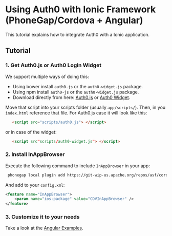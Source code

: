 # Using Auth0 with Ionic Framework (PhoneGap/Cordova + Angular)

This tutorial explains how to integrate Auth0 with a Ionic application. 

## Tutorial

### 1. Get Auth0.js or Auth0 Login Widget

We support multiple ways of doing this:

 * Using bower install `auth0.js` or the `auth0-widget.js` package.
 * Using npm install `auth0-js` or the `auth0-widget.js` package.
 * Download directly from here: [Auth0.js](@@auth0js_url@@) or [Auth0 Widget](@@widget_url@@).

Move that script into your scripts folder (usually `app/scripts/`). Then, in you `index.html` reference that file. For Auth0.js case it will look like this:

   ```html
      <script src="scripts/auth0.js"> </script>
   ```

   or in case of the widget:

   ```html
      <script src"scripts/auth0-widget.js"> </script>
   ```

### 2. Install InAppBrowser

Execute the following command to include `InAppBrowser` in your app:

```sh
 phonegap local plugin add https://git-wip-us.apache.org/repos/asf/cordova-plugin-inappbrowser.git
```

And add to your `config.xml`:

```xml
<feature name="InAppBrowser">
    <param name="ios-package" value="CDVInAppBrowser" />
</feature>
```

### 3. Customize it to your needs

Take a look at the [Angular Examples](https://github.com/auth0/auth0-angular/tree/master/examples).

